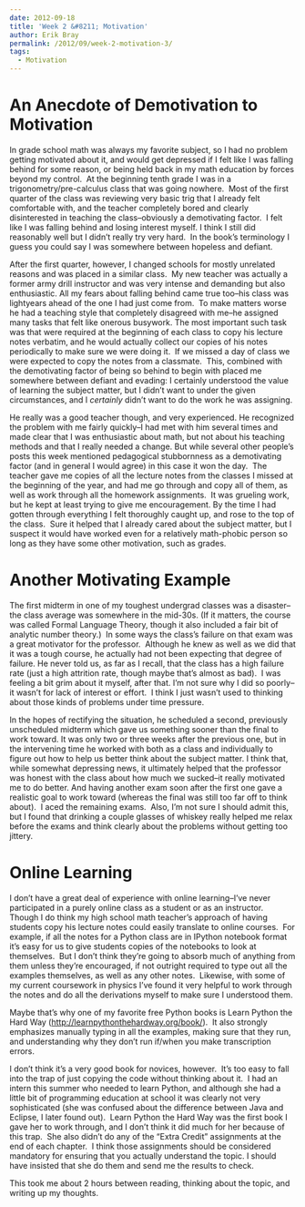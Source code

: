 ```yaml
---
date: 2012-09-18
title: 'Week 2 &#8211; Motivation'
author: Erik Bray
permalink: /2012/09/week-2-motivation-3/
tags:
  - Motivation
---
```

# An Anecdote of Demotivation to Motivation

In grade school math was always my favorite subject, so I had no problem getting motivated about it, and would get depressed if I felt like I was falling behind for some reason, or being held back in my math education by forces beyond my control.  At the beginning tenth grade I was in a trigonometry/pre-calculus class that was going nowhere.  Most of the first quarter of the class was reviewing very basic trig that I already felt comfortable with, and the teacher completely bored and clearly disinterested in teaching the class&#8211;obviously a demotivating factor.  I felt like I was falling behind and losing interest myself. I think I still did reasonably well but I didn&#8217;t really try very hard.  In the book&#8217;s terminology I guess you could say I was somewhere between hopeless and defiant.

After the first quarter, however, I changed schools for mostly unrelated reasons and was placed in a similar class.  My new teacher was actually a former army drill instructor and was very intense and demanding but also enthusiastic. All my fears about falling behind came true too&#8211;his class was lightyears ahead of the one I had just come from.  To make matters worse he had a teaching style that completely disagreed with me&#8211;he assigned many tasks that felt like onerous busywork. The most important such task was that were required at the beginning of each class to copy his lecture notes verbatim, and he would actually collect our copies of his notes periodically to make sure we were doing it.  If we missed a day of class we were expected to copy the notes from a classmate.  This, combined with the demotivating factor of being so behind to begin with placed me somewhere between defiant and evading: I certainly understood the value of learning the subject matter, but I didn&#8217;t want to under the given circumstances, and I *certainly* didn&#8217;t want to do the work he was assigning.

He really was a good teacher though, and very experienced. He recognized the problem with me fairly quickly&#8211;I had met with him several times and made clear that I was enthusiastic about math, but not about his teaching methods and that I really needed a change. But while several other people&#8217;s posts this week mentioned pedagogical stubbornness as a demotivating factor (and in general I would agree) in this case it won the day.  The teacher gave me copies of all the lecture notes from the classes I missed at the beginning of the year, and had me go through and copy all of them, as well as work through all the homework assignments.  It was grueling work, but he kept at least trying to give me encouragement. By the time I had gotten through everything I felt thoroughly caught up, and rose to the top of the class.  Sure it helped that I already cared about the subject matter, but I suspect it would have worked even for a relatively math-phobic person so long as they have some other motivation, such as grades.

# Another Motivating Example

The first midterm in one of my toughest undergrad classes was a disaster&#8211;the class average was somewhere in the mid-30s. (If it matters, the course was called Formal Language Theory, though it also included a fair bit of analytic number theory.)  In some ways the class&#8217;s failure on that exam was a great motivator for the professor.  Although he knew as well as we did that it was a tough course, he actually had not been expecting that degree of failure. He never told us, as far as I recall, that the class has a high failure rate (just a high attrition rate, though maybe that&#8217;s almost as bad).  I was feeling a bit grim about it myself, after that. I&#8217;m not sure why I did so poorly&#8211;it wasn&#8217;t for lack of interest or effort.  I think I just wasn&#8217;t used to thinking about those kinds of problems under time pressure.

In the hopes of rectifying the situation, he scheduled a second, previously unscheduled midterm which gave us something sooner than the final to work toward. It was only two or three weeks after the previous one, but in the intervening time he worked with both as a class and individually to figure out how to help us better think about the subject matter. I think that, while somewhat depressing news, it ultimately helped that the professor was honest with the class about how much we sucked&#8211;it really motivated me to do better. And having another exam soon after the first one gave a realistic goal to work toward (whereas the final was still too far off to think about).  I aced the remaining exams.  Also, I&#8217;m not sure I should admit this, but I found that drinking a couple glasses of whiskey really helped me relax before the exams and think clearly about the problems without getting too jittery.

# Online Learning

I don&#8217;t have a great deal of experience with online learning&#8211;I&#8217;ve never participated in a purely online class as a student or as an instructor.  Though I do think my high school math teacher&#8217;s approach of having students copy his lecture notes could easily translate to online courses.  For example, if all the notes for a Python class are in IPython notebook format it&#8217;s easy for us to give students copies of the notebooks to look at themselves.  But I don&#8217;t think they&#8217;re going to absorb much of anything from them unless they&#8217;re encouraged, if not outright required to type out all the examples themselves, as well as any other notes.  Likewise, with some of my current coursework in physics I&#8217;ve found it very helpful to work through the notes and do all the derivations myself to make sure I understood them.

Maybe that&#8217;s why one of my favorite free Python books is Learn Python the Hard Way (http://learnpythonthehardway.org/book/).  It also strongly emphasizes manually typing in all the examples, making sure that they run, and understanding why they don&#8217;t run if/when you make transcription errors.

I don&#8217;t think it&#8217;s a very good book for novices, however.  It&#8217;s too easy to fall into the trap of just copying the code without thinking about it.  I had an intern this summer who needed to learn Python, and although she had a little bit of programming education at school it was clearly not very sophisticated (she was confused about the difference between Java and Eclipse, I later found out).  Learn Python the Hard Way was the first book I gave her to work through, and I don&#8217;t think it did much for her because of this trap.  She also didn&#8217;t do any of the &#8220;Extra Credit&#8221; assignments at the end of each chapter.  I think those assignments should be considered mandatory for ensuring that you actually understand the topic. I should have insisted that she do them and send me the results to check.

This took me about 2 hours between reading, thinking about the topic, and writing up my thoughts.
